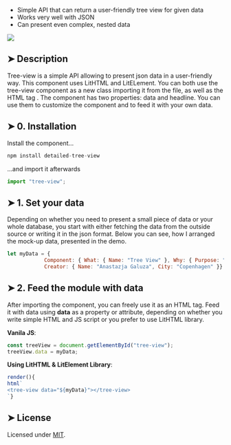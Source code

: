 * Simple API that can return a user-friendly tree view for given data
* Works very well with JSON
* Can present even complex, nested data

<img align="center" src="https://user-images.githubusercontent.com/38051431/66747848-d437d280-ee85-11e9-9f89-d1dcde7372b4.png">

## ➤ Description
Tree-view is a simple API allowing to present json data in a user-friendly way. This component uses LitHTML and LitELement. You can both use the tree-view component as a new class importing it from the file, as well as the HTML tag <tree-view>. The component has two properties: data and headline. You can use them to customize the component and to feed it with your own data.

## ➤ 0. Installation
Install the component...
```javascript
npm install detailed-tree-view
```
...and import it afterwards
```javascript
import "tree-view";
```
## ➤ 1. Set your data

Depending on whether you need to present a small piece of data or your whole database, you start with either fetching the data from the outside source or writing it in the json format. Below you can see, how I arranged the mock-up data, presented in the demo.

```javascript
let myData = {
			Component: { What: { Name: "Tree View" }, Why: { Purpose: "To present fetched data in a user-friendly way" } },
			Creator: { Name: "Anastazja Galuza", City: "Copenhagen" }}
```
## ➤ 2. Feed the module with data
After importing the component, you can freely use it as an HTML tag. Feed it with data using <b>data</b> as a property or attribute, depending on whether you write simple HTML and JS script or you prefer to use LitHTML library.

<b>Vanila JS</b>:
```javascript
const treeView = document.getElementById("tree-view");
treeView.data = myData;
```
<b>Using LitHTML & LitElement Library</b>:
```javascript
render(){
html`
<tree-view data="${myData}"></tree-view>
`}

```
## ➤ License
	
Licensed under [MIT](https://opensource.org/licenses/MIT).
